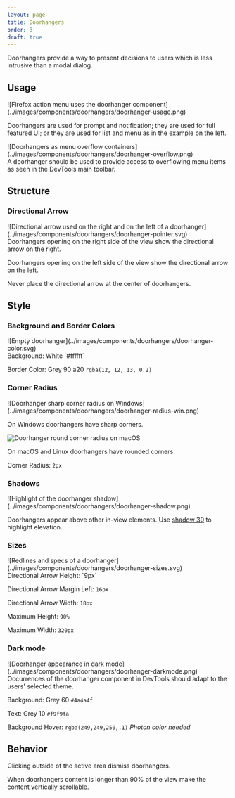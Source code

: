 ```yaml
---
layout: page
title: Doorhangers
order: 3
draft: true
---
```


Doorhangers provide a way to present decisions to users which is less intrusive than a modal dialog.

## Usage

<div class="grid-2" markdown="1">
![Firefox action menu uses the doorhanger component](../images/components/doorhangers/doorhanger-usage.png)

Doorhangers are used for prompt and notification; they are used for full featured UI; or they are used for list and menu as in the example on the left.
</div>

<div class="grid-2" markdown="1">
![Doorhangers as menu overflow containers](../images/components/doorhangers/doorhanger-overflow.png)

<div markdown="1">
A doorhanger should be used to provide access to overflowing menu items as seen in the DevTools main toolbar.
</div>
</div>


## Structure

### Directional Arrow

<div class="grid-2" markdown="1">
![Directional arrow used on the right and on the left of a doorhanger](../images/components/doorhangers/doorhanger-pointer.svg)

<div markdown="1">
Doorhangers opening on the right side of the view show the directional arrow on the right.

Doorhangers opening on the left side of the view show the directional arrow on the left.

Never place the directional arrow at the center of doorhangers.
</div>
</div>

## Style

### Background and Border Colors

<div class="grid-2" markdown="1">
![Empty doorhanger](../images/components/doorhangers/doorhanger-color.svg)

<div markdown="1">
Background: White `#ffffff`

Border Color: Grey 90 a20 `rgba(12, 12, 13, 0.2)`
</div>
</div>

### Corner Radius

<div class="grid-2" markdown="1">
![Doorhanger sharp corner radius on Windows](../images/components/doorhangers/doorhanger-radius-win.png)

On Windows doorhangers have sharp corners.

![Doorhanger round corner radius on macOS](../images/components/doorhangers/doorhanger-radius-macos.png)

<div markdown="1">
On macOS and Linux doorhangers have rounded corners.

Corner Radius: `2px`
</div>
</div>

### Shadows

<div class="grid-2" markdown="1">
![Highlight of the doorhanger shadow](../images/components/doorhangers/doorhanger-shadow.png)

Doorhangers appear above other in-view elements. Use [shadow 30](../patterns/shadows.html#style) to highlight elevation.
</div>

### Sizes

<div class="grid-2" markdown="1">
![Redlines and specs of a doorhanger](../images/components/doorhangers/doorhanger-sizes.svg)

<div markdown="1">
Directional Arrow Height: `9px`

Directional Arrow Margin Left: `16px`

Directional Arrow Width: `18px`

Maximum Height: `90%`

Maximum Width: `320px`
</div>
</div>

### Dark mode

<div class="grid-2" markdown="1">
![Doorhanger appearance in dark mode](../images/components/doorhangers/doorhanger-darkmode.png)

<div markdown="1">
Occurrences of the doorhanger component in DevTools should adapt to the users' selected theme.

Background: Grey 60 `#4a4a4f`

Text: Grey 10 `#f9f9fa`

Background Hover: `rgba(249,249,250,.1)` *Photon color needed*
</div>
</div>

## Behavior

Clicking outside of the active area dismiss doorhangers.

When doorhangers content is longer than 90% of the view make the content vertically scrollable.
